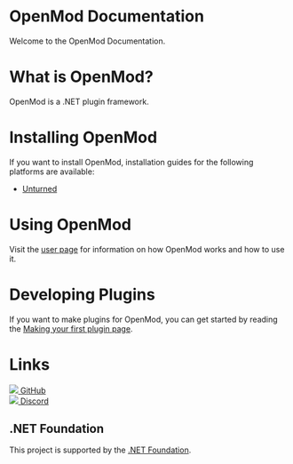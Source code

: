 # OpenMod Documentation
Welcome to the OpenMod Documentation.

# What is OpenMod?
OpenMod is a .NET plugin framework.

# Installing OpenMod
If you want to install OpenMod, installation guides for the following platforms are available:
- [Unturned](userdoc/installation/unturned.md)

# Using OpenMod
Visit the [user page](userdoc/intro.md) for information on how OpenMod works and how to use it.

# Developing Plugins
If you want to make plugins for OpenMod, you can get started by reading the [Making your first plugin page](devdoc/guides/getting-started.md).

# Links
[![](https://img.shields.io/github/stars/openmod/openmod?style=for-the-badge&logo=GitHub) GitHub](https://github.com/openmod/openmod)  
[![](https://img.shields.io/discord/666327627124047872?label=Discord&style=for-the-badge&logo=Discord) Discord](https://discord.com/invite/jRrCJVm)

## .NET Foundation
This project is supported by the [.NET Foundation](https://dotnetfoundation.org).
